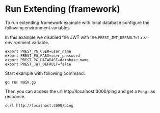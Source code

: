 # Run Extending (framework)

To run extending framework example with local database configure the following environment variables

In this example we disabled the JWT with the `PREST_JWT_DEFAULT=false` environment variable.

```console
export PREST_PG_USER=user_name
export PREST_PG_PASS=user_password
export PREST_PG_DATABASE=database_name
export PREST_JWT_DEFAULT=false
```

Start example with following command:

```console
go run main.go
```

Then you can access the url http://localhost:3000/ping and get a `Pong!` as response.

```console
curl http://localhost:3000/ping
```
